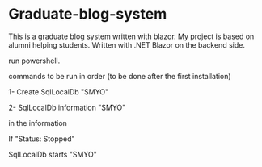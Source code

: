 # Graduate-blog-system
This is a graduate blog system written with blazor.
My project is based on alumni helping students.
Written with .NET Blazor on the backend side.

run powershell.

commands to be run in order (to be done after the first installation)

1- Create SqlLocalDb "SMYO"

2- SqlLocalDb information "SMYO"

in the information

If "Status: Stopped"

SqlLocalDb starts "SMYO"

